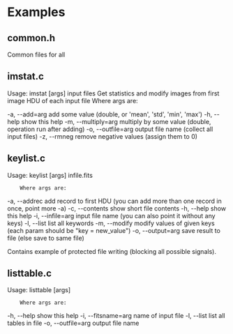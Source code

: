 Examples
========

## common.h
Common files for all

## imstat.c

Usage: imstat [args] input files
Get statistics and modify images from first image HDU of each input file
        Where args are:

  -a, --add=arg        add some value (double, or 'mean', 'std', 'min', 'max')
  -h, --help           show this help
  -m, --multiply=arg   multiply by some value (double, operation run after adding)
  -o, --outfile=arg    output file name (collect all input files)
  -z, --rmneg          remove negative values (assign them to 0)


## keylist.c


Usage: keylist [args] infile.fits

        Where args are:

  -a, --addrec         add record to first HDU (you can add more than one record in once, point more -a)
  -c, --contents       show short file contents
  -h, --help           show this help
  -i, --infile=arg     input file name (you can also point it without any keys)
  -l, --list           list all keywords
  -m, --modify         modify values of given keys (each param should be "key = new_value")
  -o, --output=arg     save result to file (else save to same file)

Contains example of protected file writing (blocking all possible signals).

## listtable.c

Usage: listtable [args]

        Where args are:

  -h, --help           show this help
  -i, --fitsname=arg   name of input file
  -l, --list           list all tables in file
  -o, --outfile=arg    output file name

